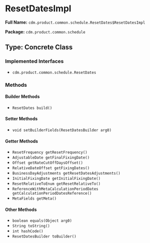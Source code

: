 # ResetDatesImpl

**Full Name:** `cdm.product.common.schedule.ResetDates$ResetDatesImpl`

**Package:** `cdm.product.common.schedule`

## Type: Concrete Class

### Implemented Interfaces

- `cdm.product.common.schedule.ResetDates`

### Methods

#### Builder Methods

- `ResetDates build()`

#### Setter Methods

- `void setBuilderFields(ResetDatesBuilder arg0)`

#### Getter Methods

- `ResetFrequency getResetFrequency()`
- `AdjustableDate getFinalFixingDate()`
- `Offset getRateCutOffDaysOffset()`
- `RelativeDateOffset getFixingDates()`
- `BusinessDayAdjustments getResetDatesAdjustments()`
- `InitialFixingDate getInitialFixingDate()`
- `ResetRelativeToEnum getResetRelativeTo()`
- `ReferenceWithMetaCalculationPeriodDates getCalculationPeriodDatesReference()`
- `MetaFields getMeta()`

#### Other Methods

- `boolean equals(Object arg0)`
- `String toString()`
- `int hashCode()`
- `ResetDatesBuilder toBuilder()`

